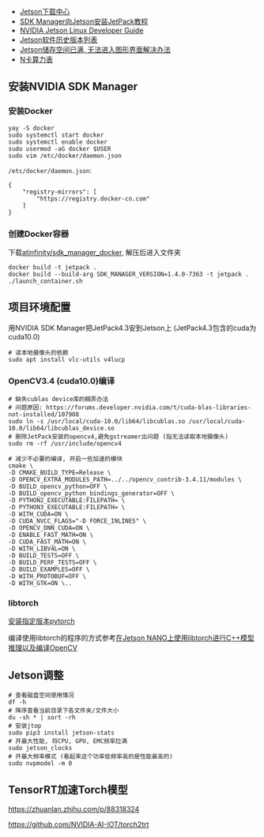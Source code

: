 - [Jetson下载中心](https://developer.nvidia.com/zh-cn/embedded/downloads)
- [SDK Manager向Jetson安装JetPack教程](https://docs.nvidia.com/sdk-manager/install-with-sdkm-jetson/index.html)
- [NVIDIA Jetson Linux Developer Guide](https://docs.nvidia.com/jetson/l4t/index.html)
- [Jetson软件历史版本列表](https://docs.nvidia.com/jetson/archives/index.html)
- [Jetson储存空间已满, 无法进入图形界面解决办法](https://blog.csdn.net/abc869788668/article/details/78289716?utm_medium=distribute.pc_relevant_t0.none-task-blog-2%7Edefault%7EBlogCommendFromMachineLearnPai2%7Edefault-1.control&dist_request_id=1328760.1863.16171900380303395&depth_1-utm_source=distribute.pc_relevant_t0.none-task-blog-2%7Edefault%7EBlogCommendFromMachineLearnPai2%7Edefault-1.control)
- [N卡算力表](https://developer.nvidia.com/cuda-gpus#compute)

## 安装NVIDIA SDK Manager

### 安装Docker

```shell
yay -S docker
sudo systemctl start docker
sudo systemctl enable docker
sudo usermod -aG docker $USER
sudo vim /etc/docker/daemon.json
```

`/etc/docker/daemon.json`:

```shell
{
    "registry-mirrors": [
        "https://registry.docker-cn.com"
    ]
}
```

### 创建Docker容器

下载[atinfinity/sdk_manager_docker](https://github.com/atinfinity/sdk_manager_docker/archive/refs/heads/master.zip), 解压后进入文件夹

```shell
docker build -t jetpack .
docker build --build-arg SDK_MANAGER_VERSION=1.4.0-7363 -t jetpack .
./launch_container.sh
```

## 项目环境配置

用NVIDIA SDK Manager把JetPack4.3安到Jetson上 (JetPack4.3包含的cuda为cuda10.0)

```shell
# 读本地摄像头的依赖
sudo apt install vlc-utils v4lucp
```

### OpenCV3.4 (cuda10.0)编译

```shell
# 缺失cublas device库的糊弄办法
# 问题原因: https://forums.developer.nvidia.com/t/cuda-blas-libraries-not-installed/107908
sudo ln -s /usr/local/cuda-10.0/lib64/libcublas.so /usr/local/cuda-10.0/lib64/libcublas_device.so
# 删除JetPack安装的opencv4,避免gstreamer出问题 (指无法读取本地摄像头)
sudo rm -rf /usr/include/opencv4

# 减少不必要的编译, 开启一些加速的模块
cmake \
-D CMAKE_BUILD_TYPE=Release \
-D OPENCV_EXTRA_MODULES_PATH=../../opencv_contrib-3.4.11/modules \
-D BUILD_opencv_python=OFF \
-D BUILD_opencv_python_bindings_generator=OFF \
-D PYTHON2_EXECUTABLE:FILEPATH= \
-D PYTHON3_EXECUTABLE:FILEPATH= \
-D WITH_CUDA=ON \
-D CUDA_NVCC_FLAGS="-D FORCE_INLINES" \
-D OPENCV_DNN_CUDA=ON \
-D ENABLE_FAST_MATH=ON \
-D CUDA_FAST_MATH=ON \
-D WITH_LIBV4L=ON \
-D BUILD_TESTS=OFF \
-D BUILD_PERF_TESTS=OFF \
-D BUILD_EXAMPLES=OFF \
-D WITH_PROTOBUF=OFF \
-D WITH_GTK=ON \..
```

### libtorch

[安装指定版本pytorch](https://forums.developer.nvidia.com/t/pytorch-for-jetson-version-1-8-0-now-available/72048)

编译使用libtorch的程序的方式参考[在Jetson NANO上使用libtorch进行C++模型推理以及编译OpenCV](https://blog.csdn.net/qizhen816/article/details/103566646)

## Jetson调整

```shell
# 查看磁盘空间使用情况
df -h
# 降序查看当前目录下各文件夹/文件大小
du -sh * | sort -rh
# 安装jtop
sudo pip3 install jetson-stats
# 开最大性能, 将CPU, GPU, EMC频率拉满
sudo jetson_clocks
# 开最大频率模式 (看起来这个功率低频率高的是性能最高的)
sudo nvpmodel -m 0
```

## TensorRT加速Torch模型

https://zhuanlan.zhihu.com/p/88318324

https://github.com/NVIDIA-AI-IOT/torch2trt